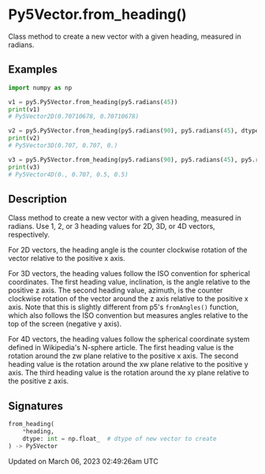 # Py5Vector.from_heading()

Class method to create a new vector with a given heading, measured in radians.

## Examples

<div class="example-table">

<div class="example-row"><div class="example-cell-image">

</div><div class="example-cell-code">

```python
import numpy as np

v1 = py5.Py5Vector.from_heading(py5.radians(45))
print(v1)
# Py5Vector2D(0.70710678, 0.70710678)

v2 = py5.Py5Vector.from_heading(py5.radians(90), py5.radians(45), dtype=np.float16)
print(v2)
# Py5Vector3D(0.707, 0.707, 0.)

v3 = py5.Py5Vector.from_heading(py5.radians(90), py5.radians(45), py5.radians(45), dtype=np.float16)
print(v3)
# Py5Vector4D(0., 0.707, 0.5, 0.5)
```

</div></div>

</div>

## Description

Class method to create a new vector with a given heading, measured in radians. Use 1, 2, or 3 heading values for 2D, 3D, or 4D vectors, respectively.

For 2D vectors, the heading angle is the counter clockwise rotation of the vector relative to the positive x axis.

For 3D vectors, the heading values follow the ISO convention for spherical coordinates. The first heading value, inclination, is the angle relative to the positive z axis. The second heading value, azimuth, is the counter clockwise rotation of the vector around the z axis relative to the positive x axis. Note that this is slightly different from p5's `fromAngles()` function, which also follows the ISO convention but measures angles relative to the top of the screen (negative y axis).

For 4D vectors, the heading values follow the spherical coordinate system defined in Wikipedia's N-sphere article. The first heading value is the rotation around the zw plane relative to the positive x axis. The second heading value is the rotation around the xw plane relative to the positive y axis. The third heading value is the rotation around the xy plane relative to the positive z axis.

## Signatures

```python
from_heading(
    *heading,
    dtype: int = np.float_  # dtype of new vector to create
) -> Py5Vector
```

Updated on March 06, 2023 02:49:26am UTC
